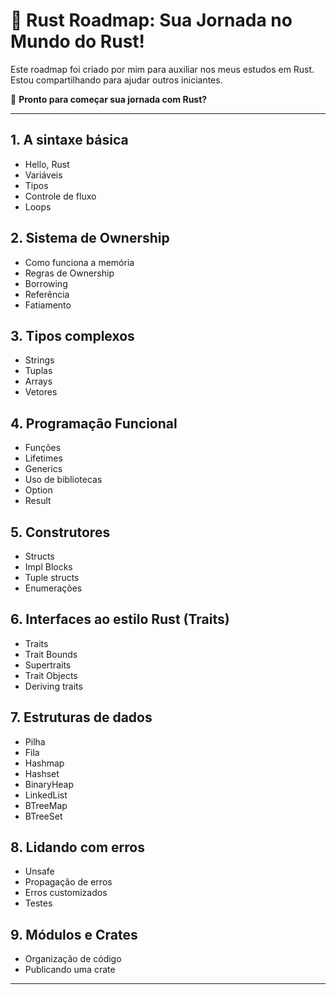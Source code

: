 # 🦀 **Rust Roadmap: Sua Jornada no Mundo do Rust!**  

Este roadmap foi criado por mim para auxiliar nos meus estudos em Rust.
Estou compartilhando para ajudar outros iniciantes.

🚀 **Pronto para começar sua jornada com Rust?**

---

## **1. A sintaxe básica**

- Hello, Rust
- Variáveis
- Tipos
- Controle de fluxo
- Loops

## **2. Sistema de Ownership**

- Como funciona a memória
- Regras de Ownership
- Borrowing
- Referência
- Fatiamento

## **3. Tipos complexos**

- Strings
- Tuplas
- Arrays
- Vetores

## **4. Programação Funcional**

- Funções
- Lifetimes
- Generics
- Uso de bibliotecas
- Option
- Result

## **5. Construtores**

- Structs
- Impl Blocks
- Tuple structs
- Enumerações

## **6. Interfaces ao estilo Rust (Traits)**

- Traits
- Trait Bounds
- Supertraits
- Trait Objects
- Deriving traits

## **7. Estruturas de dados**

- Pilha
- Fila
- Hashmap
- Hashset
- BinaryHeap
- LinkedList
- BTreeMap
- BTreeSet

## **8. Lidando com erros**

- Unsafe
- Propagação de erros
- Erros customizados
- Testes

## **9. Módulos e Crates**

- Organização de código
- Publicando uma crate

---

